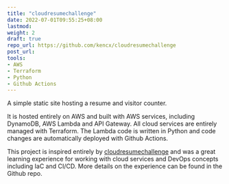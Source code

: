 ```yaml
---
title: "cloudresumechallenge"
date: 2022-07-01T09:55:25+08:00
lastmod:
weight: 2
draft: true
repo_url: https://github.com/kencx/cloudresumechallenge
post_url:
tools:
- AWS
- Terraform
- Python
- Github Actions
---
```


A simple static site hosting a resume and visitor counter.
<!--more-->
It is hosted entirely on AWS and built with AWS services, including DynamoDB,
AWS Lambda and API Gateway. All cloud services are entirely managed with
Terraform. The Lambda code is written in Python and code changes are
automatically deployed with Github Actions.

This project is inspired entirely by
[cloudresumechallenge](https://cloudresumechallenge.dev/) and was a great
learning experience for working with cloud services and DevOps concepts
including IaC and CI/CD. More details on the experience can be found in the
Github repo.
